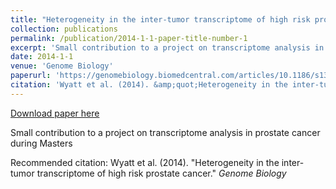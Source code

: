 ```yaml
---
title: "Heterogeneity in the inter-tumor transcriptome of high risk prostate cancer"
collection: publications
permalink: /publication/2014-1-1-paper-title-number-1
excerpt: 'Small contribution to a project on transcriptome analysis in prostate cancer during Masters'
date: 2014-1-1
venue: 'Genome Biology'
paperurl: 'https://genomebiology.biomedcentral.com/articles/10.1186/s13059-014-0426-y#Sec16'
citation: 'Wyatt et al. (2014). &amp;quot;Heterogeneity in the inter-tumor transcriptome of high risk prostate cancer.&amp;quot; <i>Genome Biology</i>'
---
```


<a href='https://genomebiology.biomedcentral.com/articles/10.1186/s13059-014-0426-y#Sec16'>Download paper here</a>

Small contribution to a project on transcriptome analysis in prostate cancer during Masters

Recommended citation: Wyatt et al. (2014). &quot;Heterogeneity in the inter-tumor transcriptome of high risk prostate cancer.&quot; <i>Genome Biology</i>